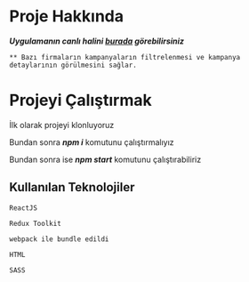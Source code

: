 # Proje Hakkında

***Uygulamanın canlı halini <a href="https://03mirosima.github.io/brand-listing-app/" target="_blank">burada</a> görebilirsiniz***


```
** Bazı firmaların kampanyaların filtrelenmesi ve kampanya detaylarının görülmesini sağlar.
```
# Projeyi Çalıştırmak

İlk olarak projeyi klonluyoruz

Bundan sonra ***npm i*** komutunu çalıştırmalıyız

Bundan sonra ise ***npm start*** komutunu çalıştırabiliriz

## Kullanılan Teknolojiler

```
ReactJS

Redux Toolkit

webpack ile bundle edildi

HTML

SASS


```
